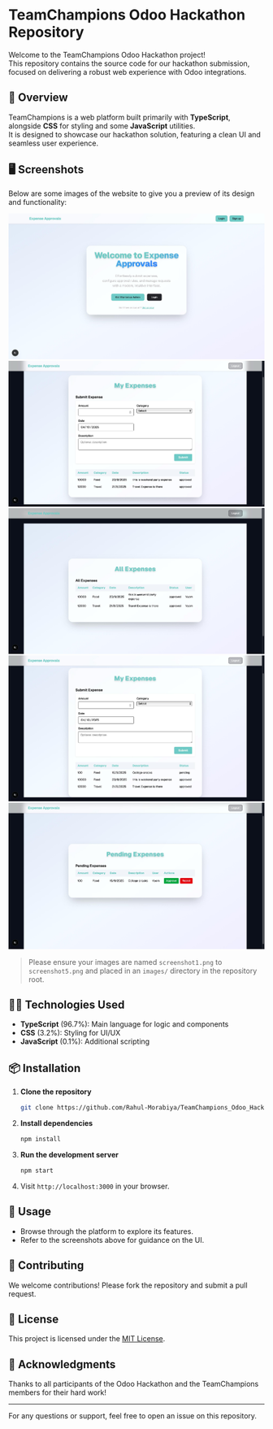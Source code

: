# TeamChampions Odoo Hackathon Repository

Welcome to the TeamChampions Odoo Hackathon project!  
This repository contains the source code for our hackathon submission, focused on delivering a robust web experience with Odoo integrations.

## 🚀 Overview

TeamChampions is a web platform built primarily with **TypeScript**, alongside **CSS** for styling and some **JavaScript** utilities.  
It is designed to showcase our hackathon solution, featuring a clean UI and seamless user experience.

## 🖥️ Screenshots

Below are some images of the website to give you a preview of its design and functionality:

![Screenshot 1](image/1.jpeg)
![Screenshot 2](image/2.jpeg)
![Screenshot 3](image/3.jpeg)
![Screenshot 4](image/4.jpeg)
![Screenshot 5](image/5.jpeg)

> Please ensure your images are named `screenshot1.png` to `screenshot5.png` and placed in an `images/` directory in the repository root.

## 🧑‍💻 Technologies Used

- **TypeScript** (96.7%): Main language for logic and components
- **CSS** (3.2%): Styling for UI/UX
- **JavaScript** (0.1%): Additional scripting

## 📦 Installation

1. **Clone the repository**
   ```bash
   git clone https://github.com/Rahul-Morabiya/TeamChampions_Odoo_Hackathon_Repository.git
   ```
2. **Install dependencies**
   ```bash
   npm install
   ```
3. **Run the development server**
   ```bash
   npm start
   ```
4. Visit `http://localhost:3000` in your browser.

## 📝 Usage

- Browse through the platform to explore its features.
- Refer to the screenshots above for guidance on the UI.

## 🤝 Contributing

We welcome contributions! Please fork the repository and submit a pull request.

## 📄 License

This project is licensed under the [MIT License](LICENSE).

## 🙌 Acknowledgments

Thanks to all participants of the Odoo Hackathon and the TeamChampions members for their hard work!

---

For any questions or support, feel free to open an issue on this repository.
